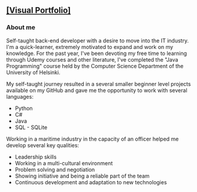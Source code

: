 ## [[Visual Portfolio]](https://github.com/Tox2401/Tox2401/blob/main/Portfolio.pdf)

### About me

Self-taught back-end developer with a desire to move into the IT industry. I'm a quick-learner, extremely motivated to expand
and work on my knowledge.
For the past year, I've been devoting my free time to learning through Udemy courses and other literature, I've completed the
"Java Programming" course held by the Computer Science Department of the University of Helsinki.

My self-taught journey resulted in a several smaller beginner level projects available on my GitHub and gave me the
opportunity to work with several languages:
- Python
- C#
- Java
- SQL - SQLite

Working in a maritime industry in the capacity of an officer helped me develop several key qualities:
- Leadership skills
- Working in a multi-cultural environment
- Problem solving and negotiation
- Showing initiative and being a reliable part of the team
- Continuous development and adaptation to new technologies
